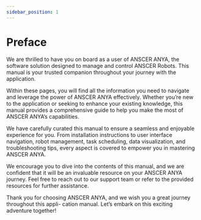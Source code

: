 ```yaml
---
sidebar_position: 1
---
```


# Preface

We are thrilled to have you on board as a user of ANSCER ANYA, the software solution designed to manage and control ANSCER Robots. This manual is your trusted companion throughout your journey with the application.

Within these pages, you will find all the information you need to navigate and leverage the power of ANSCER ANYA effectively. Whether you’re new to the application or seeking to enhance your existing knowledge, this manual provides a comprehensive guide to help you make the most of ANSCER ANYA’s capabilities.

We have carefully curated this manual to ensure a seamless and enjoyable experience for you. From installation instructions to user interface navigation, robot management, task scheduling, data visualization, and troubleshooting tips, every aspect is covered to empower you in mastering ANSCER ANYA.

We encourage you to dive into the contents of this manual, and we are confident that it will be an invaluable resource on your ANSCER ANYA journey. Feel free to reach out to our support team or refer to the provided resources for further assistance.

Thank you for choosing ANSCER ANYA, and we wish you a great journey throughout this appli- cation manual. Let’s embark on this exciting adventure together!
